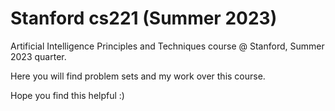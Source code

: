 # Stanford cs221 (Summer 2023)
Artificial Intelligence Principles and Techniques course @ Stanford,  Summer 2023 quarter.

Here you will find problem sets and my work over this course.

Hope you find this helpful :)
